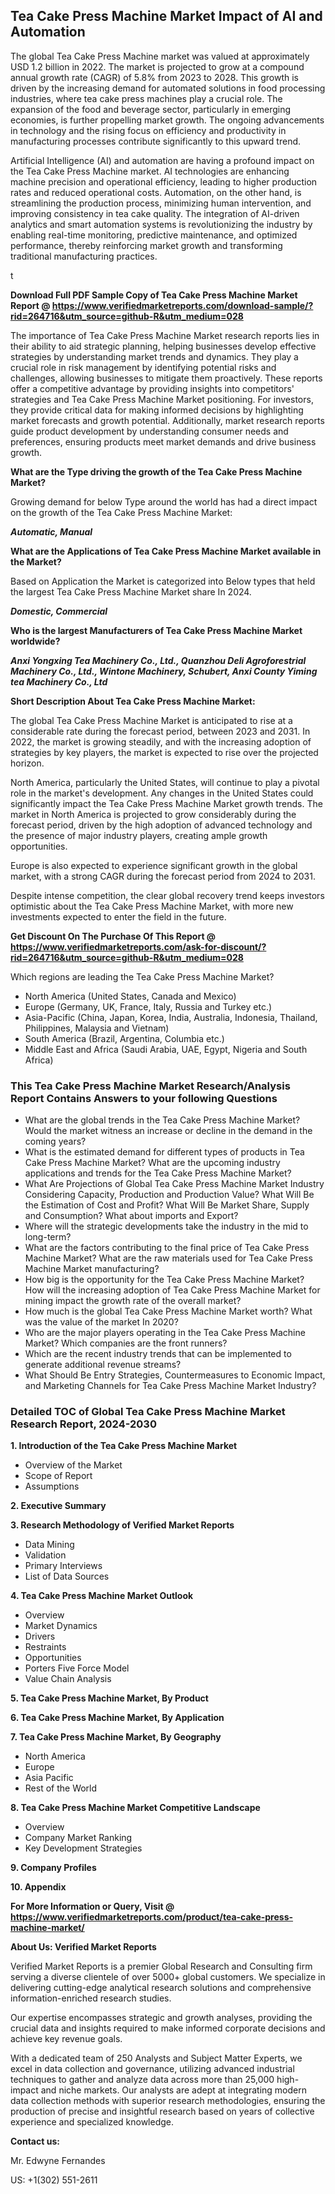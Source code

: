 <h2>Tea Cake Press Machine Market Impact of AI and Automation</h2><p>The global Tea Cake Press Machine market was valued at approximately USD 1.2 billion in 2022. The market is projected to grow at a compound annual growth rate (CAGR) of 5.8% from 2023 to 2028. This growth is driven by the increasing demand for automated solutions in food processing industries, where tea cake press machines play a crucial role. The expansion of the food and beverage sector, particularly in emerging economies, is further propelling market growth. The ongoing advancements in technology and the rising focus on efficiency and productivity in manufacturing processes contribute significantly to this upward trend.</p><p>Artificial Intelligence (AI) and automation are having a profound impact on the Tea Cake Press Machine market. AI technologies are enhancing machine precision and operational efficiency, leading to higher production rates and reduced operational costs. Automation, on the other hand, is streamlining the production process, minimizing human intervention, and improving consistency in tea cake quality. The integration of AI-driven analytics and smart automation systems is revolutionizing the industry by enabling real-time monitoring, predictive maintenance, and optimized performance, thereby reinforcing market growth and transforming traditional manufacturing practices.</p>t</p><p id="" class=""><strong>Download Full PDF Sample Copy of Tea Cake Press Machine Market Report @ <a href="https://www.verifiedmarketreports.com/download-sample/?rid=264716&utm_source=github-R&utm_medium=028" target="_blank">https://www.verifiedmarketreports.com/download-sample/?rid=264716&utm_source=github-R&utm_medium=028</a></strong></p><p>The importance of&nbsp;Tea Cake Press Machine Market research reports lies in their ability to aid strategic planning, helping businesses develop effective strategies by understanding market trends and dynamics. They play a crucial role in risk management by identifying potential risks and challenges, allowing businesses to mitigate them proactively. These reports offer a competitive advantage by providing insights into competitors' strategies and Tea Cake Press Machine Market positioning. For investors, they provide critical data for making informed decisions by highlighting market forecasts and growth potential. Additionally, market research reports guide product development by understanding consumer needs and preferences, ensuring products meet market demands and drive business growth.</p><p><strong>What are the&nbsp;Type driving the growth of the Tea Cake Press Machine Market?</strong></p><p id="" class="">Growing demand for below Type around the world has had a direct impact on the growth of the Tea Cake Press Machine Market:</p><em><strong>Automatic, Manual</strong></em></p><strong>What are the&nbsp;Applications&nbsp;of Tea Cake Press Machine Market available in the Market?</strong></p><p id="" class="">Based on Application the Market is categorized into Below types that held the largest Tea Cake Press Machine Market share In 2024.</p><em><strong>Domestic, Commercial</strong></em></p><strong>Who is the largest Manufacturers of Tea Cake Press Machine Market worldwide?</strong></p><p><em><strong>Anxi Yongxing Tea Machinery Co., Ltd., Quanzhou Deli Agroforestrial Machinery Co., Ltd., Wintone Machinery, Schubert, Anxi County Yiming tea Machinery Co., Ltd</strong></em></p><p id="" class=""><strong>Short Description About Tea Cake Press Machine Market:</strong></p><p>The global Tea Cake Press Machine Market is anticipated to rise at a considerable rate during the forecast period, between 2023 and 2031. In 2022, the market is growing steadily, and with the increasing adoption of strategies by key players, the market is expected to rise over the projected horizon.</p><p>North America, particularly the United States, will continue to play a pivotal role in the market's development. Any changes in the United States could significantly impact the Tea Cake Press Machine Market growth trends. The market in North America is projected to grow considerably during the forecast period, driven by the high adoption of advanced technology and the presence of major industry players, creating ample growth opportunities.</p><p>Europe is also expected to experience significant growth in the global market, with a strong CAGR during the forecast period from 2024 to 2031.</p><p>Despite intense competition, the clear global recovery trend keeps investors optimistic about the Tea Cake Press Machine Market, with more new investments expected to enter the field in the future.</p><p id="" class=""><strong>Get Discount On The Purchase Of This Report @ <a href="https://www.verifiedmarketreports.com/ask-for-discount/?rid=264716&utm_source=github-R&utm_medium=028" target="_blank">https://www.verifiedmarketreports.com/ask-for-discount/?rid=264716&utm_source=github-R&utm_medium=028</a></strong></p>Which regions are leading the Tea Cake Press Machine Market?</p><ul><li>North America (United States, Canada and Mexico)</li><li>Europe (Germany, UK, France, Italy, Russia and Turkey etc.)</li><li>Asia-Pacific (China, Japan, Korea, India, Australia, Indonesia, Thailand, Philippines, Malaysia and Vietnam)</li><li>South America (Brazil, Argentina, Columbia etc.)</li><li>Middle East and Africa (Saudi Arabia, UAE, Egypt, Nigeria and South Africa)</li></ul><h3 id="" class="">This Tea Cake Press Machine Market Research/Analysis Report Contains Answers to your following Questions</h3><ul><li>What are the global trends in the Tea Cake Press Machine Market? Would the market witness an increase or decline in the demand in the coming years?</li><li>What is the estimated demand for different types of products in Tea Cake Press Machine Market? What are the upcoming industry applications and trends for the Tea Cake Press Machine Market?</li><li>What Are Projections of Global Tea Cake Press Machine Market Industry Considering Capacity, Production and Production Value? What Will Be the Estimation of Cost and Profit? What Will Be Market Share, Supply and Consumption? What about imports and Export?</li><li>Where will the strategic developments take the industry in the mid to long-term?</li><li>What are the factors contributing to the final price of Tea Cake Press Machine Market? What are the raw materials used for Tea Cake Press Machine Market manufacturing?</li><li>How big is the opportunity for the Tea Cake Press Machine Market? How will the increasing adoption of Tea Cake Press Machine Market for mining impact the growth rate of the overall market?</li><li>How much is the global Tea Cake Press Machine Market worth? What was the value of the market In 2020?</li><li>Who are the major players operating in the Tea Cake Press Machine Market? Which companies are the front runners?</li><li>Which are the recent industry trends that can be implemented to generate additional revenue streams?</li><li>What Should Be Entry Strategies, Countermeasures to Economic Impact, and Marketing Channels for Tea Cake Press Machine Market Industry?</li></ul><h3 id="" class="">Detailed TOC of Global Tea Cake Press Machine Market Research Report, 2024-2030</h3><p id="" class=""><strong>1. Introduction of the Tea Cake Press Machine Market</strong></p><ul><li>Overview of the Market</li><li>Scope of Report</li><li>Assumptions</li></ul><p id="" class=""><strong>2. Executive Summary</strong></p><p id="" class=""><strong>3. Research Methodology of Verified Market Reports</strong></p><ul><li>Data Mining</li><li>Validation</li><li>Primary Interviews</li><li>List of Data Sources</li></ul><p id="" class=""><strong>4. Tea Cake Press Machine Market Outlook</strong></p><ul><li>Overview</li><li>Market Dynamics</li><li>Drivers</li><li>Restraints</li><li>Opportunities</li><li>Porters Five Force Model</li><li>Value Chain Analysis</li></ul><p id="" class=""><strong>5. Tea Cake Press Machine Market, By Product</strong></p><p id="" class=""><strong>6. Tea Cake Press Machine Market, By Application</strong></p><p id="" class=""><strong>7. Tea Cake Press Machine Market, By Geography</strong></p><ul><li>North America</li><li>Europe</li><li>Asia Pacific</li><li>Rest of the World</li></ul><p id="" class=""><strong>8. Tea Cake Press Machine Market Competitive Landscape</strong></p><ul><li>Overview</li><li>Company Market Ranking</li><li>Key Development Strategies</li></ul><p id="" class=""><strong>9. Company Profiles</strong></p><p id="" class=""><strong>10. Appendix</strong></p><p id="" class=""><strong>For More Information or Query, Visit @ <a href="https://www.verifiedmarketreports.com/product/tea-cake-press-machine-market/" target="_blank">https://www.verifiedmarketreports.com/product/tea-cake-press-machine-market/</a></strong></p><p id="" class=""><strong>About Us: Verified Market Reports</strong></p><p id="" class="">Verified Market Reports is a premier Global Research and Consulting firm serving a diverse clientele of over 5000+ global customers. We specialize in delivering cutting-edge analytical research solutions and comprehensive information-enriched research studies.</p><p id="" class="">Our expertise encompasses strategic and growth analyses, providing the crucial data and insights required to make informed corporate decisions and achieve key revenue goals.</p><p id="" class="">With a dedicated team of 250 Analysts and Subject Matter Experts, we excel in data collection and governance, utilizing advanced industrial techniques to gather and analyze data across more than 25,000 high-impact and niche markets. Our analysts are adept at integrating modern data collection methods with superior research methodologies, ensuring the production of precise and insightful research based on years of collective experience and specialized knowledge.</p><p id="" class=""><strong>Contact us:</strong></p><p id="" class="">Mr. Edwyne Fernandes</p><p id="" class="">US: +1(302) 551-2611</p>